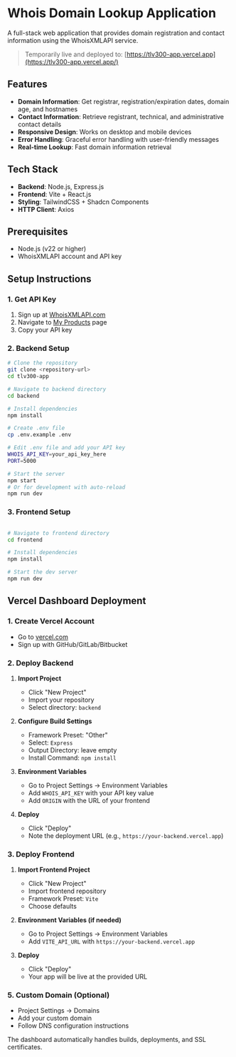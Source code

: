 # Whois Domain Lookup Application

A full-stack web application that provides domain registration and contact information using the WhoisXMLAPI service.

>Temporarily live and deployed to: [https://tlv300-app.vercel.app](https://tlv300-app.vercel.app/)


## Features

- **Domain Information**: Get registrar, registration/expiration dates, domain age, and hostnames
- **Contact Information**: Retrieve registrant, technical, and administrative contact details
- **Responsive Design**: Works on desktop and mobile devices
- **Error Handling**: Graceful error handling with user-friendly messages
- **Real-time Lookup**: Fast domain information retrieval

## Tech Stack

- **Backend**: Node.js, Express.js
- **Frontend**: Vite + React.js
- **Styling**: TailwindCSS + Shadcn Components
- **HTTP Client**: Axios

## Prerequisites

- Node.js (v22 or higher)
- WhoisXMLAPI account and API key

## Setup Instructions

### 1. Get API Key
1. Sign up at [WhoisXMLAPI.com](https://www.whoisxmlapi.com/)
2. Navigate to [My Products](https://user.whoisxmlapi.com/products) page
3. Copy your API key

### 2. Backend Setup
```bash
# Clone the repository
git clone <repository-url>
cd tlv300-app 

# Navigate to backend directory
cd backend

# Install dependencies
npm install

# Create .env file
cp .env.example .env

# Edit .env file and add your API key
WHOIS_API_KEY=your_api_key_here
PORT=5000

# Start the server
npm start
# Or for development with auto-reload
npm run dev
```

### 3. Frontend Setup
```bash

# Navigate to frontend directory
cd frontend

# Install dependencies
npm install

# Start the dev server
npm run dev

```

## Vercel Dashboard Deployment

### 1. Create Vercel Account
- Go to [vercel.com](https://vercel.com)
- Sign up with GitHub/GitLab/Bitbucket

### 2. Deploy Backend
1. **Import Project**
   - Click "New Project"
   - Import your repository
   - Select directory: `backend`

2. **Configure Build Settings**
   - Framework Preset: "Other"
   - Select: `Express`
   - Output Directory: leave empty
   - Install Command: `npm install`

3. **Environment Variables**
   - Go to Project Settings → Environment Variables
   - Add `WHOIS_API_KEY` with your API key value
   - Add `ORIGIN` with the URL of your frontend

4. **Deploy**
   - Click "Deploy"
   - Note the deployment URL (e.g., `https://your-backend.vercel.app`)

### 3. Deploy Frontend
1. **Import Frontend Project**
   - Click "New Project"
   - Import frontend repository
   - Framework Preset: `Vite`
   - Choose defaults

2. **Environment Variables (if needed)**
   - Go to Project Settings → Environment Variables
   - Add `VITE_API_URL` with `https://your-backend.vercel.app`

3. **Deploy**
   - Click "Deploy"
   - Your app will be live at the provided URL


### 5. Custom Domain (Optional)
- Project Settings → Domains
- Add your custom domain
- Follow DNS configuration instructions

The dashboard automatically handles builds, deployments, and SSL certificates.
